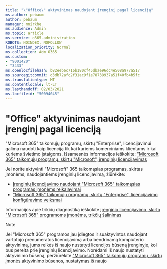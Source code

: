 ```yaml
---
title: "\"Office\" aktyvinimas naudojant įrenginį pagal licenciją"
ms.author: pebaum
author: pebaum
manager: mnirkhe
ms.audience: Admin
ms.topic: article
ms.service: o365-administration
ROBOTS: NOINDEX, NOFOLLOW
localization_priority: Normal
ms.collection: Adm_O365
ms.custom:
- "9001420"
- "3433"
ms.openlocfilehash: b82eeb6c716b180cf45dbae96dc4e508a977a517
ms.sourcegitcommit: d3db72afc2f31ac9f1e78738937a51f40fb4b5fc
ms.translationtype: MT
ms.contentlocale: lt-LT
ms.lasthandoff: 02/03/2021
ms.locfileid: "50094045"
---
```

# <a name="activating-office-using-device-based-licensing"></a>"Office" aktyvinimas naudojant įrenginį pagal licenciją

"Microsoft 365" taikomųjų programų, skirtų "Enterprise", licencijavimui galima naudoti kaip licenciją tik kai kuriems komerciniams klientams ir kai kuriems švietimo įstaigoms. Išsamesnės informacijos ieškokite: ["Microsoft 365" taikomųjų programų, skirtų "Microsoft", įrenginių licencijavimas](https://docs.microsoft.com/deployoffice/device-based-licensing)

Jei norite aktyvinti "Microsoft" 365 taikomąsias programas, skirtas įmonėms, naudojantiems įrenginių licencijavimą, žiūrėkite:

- [Įrenginių licencijavimo naudojant "Microsoft 365" taikomąsias programas įmonėms reikalavimai](https://docs.microsoft.com/deployoffice/device-based-licensing#requirements-for-using-device-based-licensing-for-microsoft-365-apps-for-enterprise)
- ["Microsoft 365" taikomųjų programų, skirtų "Enterprise", licencijavimo konfigūravimo veiksmai](https://docs.microsoft.com/deployoffice/device-based-licensing#steps-to-configure-device-based-licensing-for-microsoft-365-apps-for-enterprise)

Informacijos apie trikčių diagnostiką ieškokite [įrenginio licencijavimo, skirto "Microsoft 365" programoms įmonėms, trikčių šalinimas](https://docs.microsoft.com/deployoffice/device-based-licensing#troubleshoot-device-based-licensing-for-microsoft-365-apps-for-enterprise)

> [!NOTE]
> Jei "Microsoft 365" programos jau įdiegtos ir suaktyvintos naudojant vartotojo prenumeratos licencijavimą arba bendrinamą kompiuterio aktyvinimą, jums reikės iš naujo nustatyti licencijos būseną įrenginyje, kol bus pereita prie įrenginių licencijavimo. Norėdami iš naujo nustatyti aktyvinimo būseną, peržiūrėkite ["Microsoft 365" taikomųjų programų, skirtų įmonės aktyvinimo būsenos, nustatymas iš naujo](https://docs.microsoft.com/office/troubleshoot/activation/reset-office-365-proplus-activation-state)
